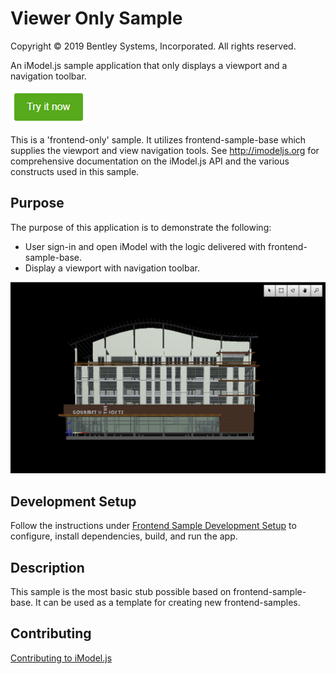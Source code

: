 # Viewer Only Sample

Copyright © 2019 Bentley Systems, Incorporated. All rights reserved.

An iModel.js sample application that only displays a viewport and a navigation toolbar.

[![Click to run the demo](./docs/try-it-now.png)](https://vieweronlysample.z13.web.core.windows.net/)

This is a 'frontend-only' sample.  It utilizes frontend-sample-base which supplies the viewport and view navigation tools. See http://imodeljs.org for comprehensive documentation on the iModel.js API and the various constructs used in this sample.

## Purpose

The purpose of this application is to demonstrate the following:

* User sign-in and open iModel with the logic delivered with frontend-sample-base.
* Display a viewport with navigation toolbar.

![Screenshot of the application](./docs/overview.png)

## Development Setup

Follow the instructions under [Frontend Sample Development Setup](../../README.md#frontend-sample-development-setup) to configure, install dependencies, build, and run the app.

## Description

This sample is the most basic stub possible based on frontend-sample-base.  It can be used as a template for creating new frontend-samples.

## Contributing

[Contributing to iModel.js](https://github.com/imodeljs/imodeljs/blob/master/CONTRIBUTING.md)
